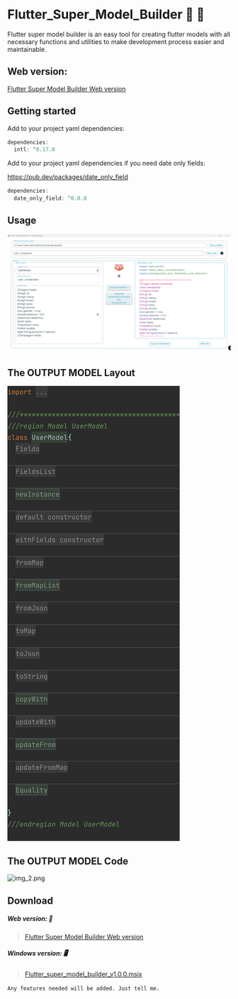 # Flutter_Super_Model_Builder :100: :100:

Flutter super model builder is an easy tool for creating flutter models with all necessary functions and utilities to make development process easier and maintainable.

## Web version:

<a href="https://a7mdragab.github.io/flutter_super_model_builder" target="_blank">Flutter Super Model Builder Web version</a>


## Getting started


Add to your project yaml dependencies:
```dart
dependencies:
  intl: ^0.17.0
```
Add to your project yaml dependencies if you need date only fields:

https://pub.dev/packages/date_only_field
```dart
dependencies:
  date_only_field: ^0.0.8
```

## Usage

![img.png](img.png)

## The OUTPUT MODEL Layout
![img_1.png](img_1.png)

## The OUTPUT MODEL Code
![img_2.png](img_2.png)


## Download

##### Web version: :hotel:

> <a href="https://a7mdragab.github.io/flutter_super_model_builder" target="_blank">Flutter Super Model Builder Web version</a>


##### Windows version: :desktop_computer:

> <a href="https://github.com/a7mdragab/flutter_super_model_builder/releases/download/Main/Flutter_super_model_builder_v1.0.0.msix" target="_blank">Flutter_super_model_builder_v1.0.0.msix</a>


`Any features needed will be added. Just tell me.`
